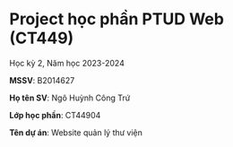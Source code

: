 # Project học phần PTUD Web (CT449)

Học kỳ 2, Năm học 2023-2024

**MSSV**: B2014627

**Họ tên SV**: Ngô Huỳnh Công Trứ

**Lớp học phần**: CT44904

**Tên dự án**: Website quản lý thư viện
